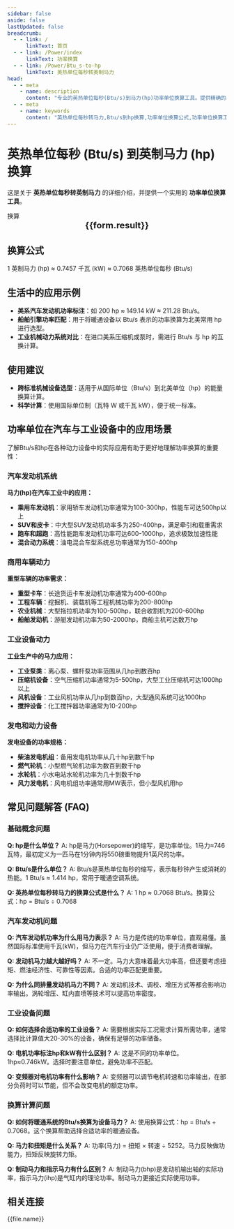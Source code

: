 ```yaml
---
sidebar: false
aside: false
lastUpdated: false
breadcrumb:
  - - link: /
      linkText: 首页
  - - link: /Power/index
      linkText: 功率换算
  - - link: /Power/Btu_s-to-hp
      linkText: 英热单位每秒转英制马力
head:
  - - meta
    - name: description
      content: "专业的英热单位每秒(Btu/s)到马力(hp)功率单位换算工具。提供精确的马力换算公式和计算方法。适用于汽车发动机、船舶动力、工业设备、暖通空调等领域的功率计算，支持美制马力单位系统换算需求。"
  - - meta
    - name: keywords
      content: "英热单位每秒转马力,Btu/s到hp换算,功率单位换算公式,功率单位换算工具,暖通与汽车工程功率单位,马力换算,hp是什么单位,hp是什么意思,马力和千瓦换算,一马力等于多少千瓦,马力单位,功率和马力换算公式,horsepower,hp to kw,汽车发动机马力,船舶动力马力,工业设备马力,暖通空调马力,发动机功率计算,马力测量,机械马力,液压马力,电动马力,马力输出,发动机性能,动力系统马力,机械功率马力,工程马力计算,马力功率对照,美制马力单位"
---
```

# 英热单位每秒 (Btu/s) 到英制马力 (hp) 换算

这是关于 **英热单位每秒转英制马力** 的详细介绍，并提供一个实用的 **功率单位换算工具**。

<script setup>
import { onMounted,reactive,inject ,ref  } from 'vue'
import { NButton,NForm ,NFormItem,NInput,NInputNumber,NSelect,NCard,useMessage ,NGrid ,NGi } from 'naive-ui'
import { defineClientComponent } from 'vitepress'
import { Power } from '../../files';
const seoKey = [
  '英热单位每秒转马力',
  'Btu/s到hp换算',
  '功率单位换算公式',
  '功率单位换算工具',
  '马力换算计算器',
  'hp是什么单位',
  '马力换算',
  '汽车发动机功率',
  '发动机马力计算',
  '汽车动力性能',
  '发动机功率换算',
  '车辆动力参数',
  '工业设备马力',
  '机械设备功率',
  '泵类设备功率',
  '压缩机功率',
  '电机功率换算',
  '工业马力计算',
  '设备选型功率',
  '机械功率单位',
  '动力设备参数',
  '工程机械功率',
  '农业机械马力',
  '船舶发动机功率',
  '航空发动机功率',
  '柴油发动机马力',
  '汽油发动机功率',
  '电动机功率',
  '功率性能评估'
]
const convert = inject('convert')
const options =  [
  { "label": "英热单位每秒 (Btu/s)","value": "Btu/s" },
  { "label": "英制马力 (hp)","value": "hp" }
];
const formRef = ref(null);
const rules = {
  number:{
    required: true,
    type: 'number',
    trigger: "blur",
    message: '请输入数字'
  },
  to:{
    required: true,
    trigger: "select",
    message: '请选择转换单位'
  },
  from:{
    required: true,
    trigger: "select",
    message: '请选择原始单位'
  }
}
const form = reactive({
  number:null,
  to:'',
  from:'',
  result:'',
  title:'英热单位每秒转英制马力',
})
const convertHandler = (e) => {
   e.preventDefault();
  formRef.value?.validate((errors)=>{
    if (!errors) {
      form.result = `${form.number}${form.from} = ${convert(form.number).from(form.from).to(form.to)}${form.to}`
    }
  })
}
</script>

<n-form size="large" :model="form" ref='formRef' :rules="rules">
  <n-form-item label="数值"  path="number">
    <n-input-number size="large" style="width:100%" :min="0" v-model:value="form.number"   placeholder="请输入要换算的数值" />
  </n-form-item>
  <n-form-item label="从" path="from">
    <n-select  size="large" :options="options" v-model:value="form.from" placeholder="请选择原始单位" />
  </n-form-item>
  <n-form-item label="到" path="to">
    <n-select  size="large" :options="options" v-model:value="form.to" placeholder="请选择换算单位" />
  </n-form-item>
  <n-form-item>
    <n-button type="info" style="width:100%" @click="convertHandler">换算</n-button>
  </n-form-item>
</n-form>
<n-card  
  title="功率单位换算"
  :segmented="{
    content: true,
    footer: 'soft',
  }"
>
  <div  style="text-align:center;font-size:20px;">
    <strong>{{form.result}}</strong>
  </div>
    <template #footer>
    <div>
      <span v-for="item of seoKey">{{item}}，</span>
    </div>
  </template>
</n-card>

## 换算公式

1 英制马力 (hp) ≈ 0.7457 千瓦 (kW) ≈ 0.7068 英热单位每秒 (Btu/s)

## 生活中的应用示例

- **美系汽车发动机功率标注**：如 200 hp ≈ 149.14 kW ≈ 211.28 Btu/s。
- **船舶引擎功率匹配**：用于将暖通设备以 Btu/s 表示的功率换算为北美常用 hp 进行选型。
- **工业机械动力系统对比**：在进口美系压缩机或泵时，需进行 Btu/s 与 hp 的互换计算。

## 使用建议

- **跨标准机械设备选型**：适用于从国际单位（Btu/s）到北美单位（hp）的能量换算计算。
- **科学计算**：使用国际单位制（瓦特 W 或千瓦 kW），便于统一标准。

## 功率单位在汽车与工业设备中的应用场景

了解Btu/s和hp在各种动力设备中的实际应用有助于更好地理解功率换算的重要性：

### 汽车发动机系统

**马力(hp)在汽车工业中的应用：**
  * **乘用车发动机**：家用轿车发动机功率通常为100-300hp，性能车可达500hp以上
  * **SUV和皮卡**：中大型SUV发动机功率多为250-400hp，满足牵引和载重需求
  * **跑车和超跑**：高性能跑车发动机功率可达600-1000hp，追求极致加速性能
  * **混合动力系统**：油电混合车型系统总功率通常为150-400hp

### 商用车辆动力

**重型车辆的功率需求：**
  * **重型卡车**：长途货运卡车发动机功率通常为400-600hp
  * **工程车辆**：挖掘机、装载机等工程机械功率为200-800hp
  * **农业机械**：大型拖拉机功率为100-500hp，联合收割机为200-600hp
  * **船舶发动机**：游艇发动机功率为50-2000hp，商船主机可达数万hp

### 工业设备动力

**工业生产中的马力应用：**
  * **工业泵类**：离心泵、螺杆泵功率范围从几hp到数百hp
  * **压缩机设备**：空气压缩机功率通常为5-500hp，大型工业压缩机可达1000hp以上
  * **风机设备**：工业风机功率从几hp到数百hp，大型通风系统可达1000hp
  * **搅拌设备**：化工搅拌器功率通常为10-200hp

### 发电和动力设备

**发电设备的功率规格：**
  * **柴油发电机组**：备用发电机功率从几十hp到数千hp
  * **燃气轮机**：小型燃气轮机功率为数百到数千hp
  * **水轮机**：小水电站水轮机功率为几十到数千hp
  * **风力发电机**：风电机组功率通常用MW表示，但小型风机用hp

## 常见问题解答 (FAQ)

### 基础概念问题

**Q: hp是什么单位？**
A: hp是马力(Horsepower)的缩写，是功率单位。1马力≈746瓦特，最初定义为一匹马在1分钟内将550磅重物提升1英尺的功率。

**Q: Btu/s是什么单位？**
A: Btu/s是英热单位每秒的缩写，表示每秒钟产生或消耗的热能。1 Btu/s ≈ 1.414 hp，常用于暖通空调系统。

**Q: 英热单位每秒转马力的换算公式是什么？**
A: 1 hp ≈ 0.7068 Btu/s。换算公式：hp = Btu/s ÷ 0.7068

### 汽车发动机问题

**Q: 汽车发动机功率为什么用马力表示？**
A: 马力是传统的功率单位，直观易懂。虽然国际标准使用千瓦(kW)，但马力在汽车行业仍广泛使用，便于消费者理解。

**Q: 发动机马力越大越好吗？**
A: 不一定。马力大意味着最大功率高，但还要考虑扭矩、燃油经济性、可靠性等因素。合适的功率匹配更重要。

**Q: 为什么同排量发动机马力不同？**
A: 发动机技术、调校、增压方式等都会影响功率输出。涡轮增压、缸内直喷等技术可以提高功率密度。

### 工业设备问题

**Q: 如何选择合适功率的工业设备？**
A: 需要根据实际工况需求计算所需功率，通常选择比计算值大20-30%的设备，确保有足够的功率储备。

**Q: 电机功率标注hp和kW有什么区别？**
A: 这是不同的功率单位。1hp≈0.746kW。选择时要注意单位，避免功率不匹配。

**Q: 变频器对电机功率有什么影响？**
A: 变频器可以调节电机转速和功率输出，在部分负荷时可以节能，但不会改变电机的额定功率。

### 换算计算问题

**Q: 如何将暖通系统的Btu/s换算为设备马力？**
A: 使用换算公式：hp = Btu/s ÷ 0.7068。这个换算帮助选择合适功率的暖通设备。

**Q: 马力和扭矩是什么关系？**
A: 功率(马力) = 扭矩 × 转速 ÷ 5252。马力反映做功能力，扭矩反映旋转力矩。

**Q: 制动马力和指示马力有什么区别？**
A: 制动马力(bhp)是发动机输出轴的实际功率，指示马力(ihp)是气缸内的理论功率。制动马力更接近实际使用功率。

## 相关连接
<n-grid x-gap="12" :cols="2">
  <n-gi v-for="(file,index) in Power" :key="index">
    <n-button
      text
      tag="a"
      :href="file.path"
      type="info"
    >
      {{file.name}}
    </n-button>
  </n-gi>
</n-grid>